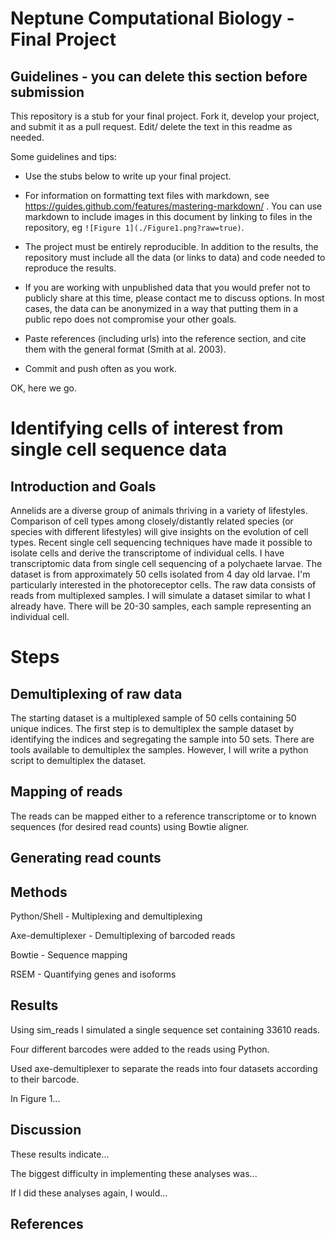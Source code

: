 # Neptune Computational Biology - Final Project

## Guidelines - you can delete this section before submission

This repository is a stub for your final project. Fork it, develop your project, and submit it as a pull request. Edit/ delete the text in this readme as needed.

Some guidelines and tips:

- Use the stubs below to write up your final project.

- For information on formatting text files with markdown, see https://guides.github.com/features/mastering-markdown/ . You can use markdown to include images in this document by linking to files in the repository, eg `![Figure 1](./Figure1.png?raw=true)`.

- The project must be entirely reproducible. In addition to the results, the repository must include all the data (or links to data) and code needed to reproduce the results.

- If you are working with unpublished data that you would prefer not to publicly share at this time, please contact me to discuss options. In most cases, the data can be anonymized in a way that putting them in a public repo does not compromise your other goals.

- Paste references (including urls) into the reference section, and cite them with the general format (Smith at al. 2003).

- Commit and push often as you work.

OK, here we go.

# Identifying cells of interest from single cell sequence data

## Introduction and Goals

Annelids are a diverse group of animals thriving in a variety of lifestyles. Comparison of cell types among closely/distantly related species (or species with different lifestyles) will give insights on the evolution of cell types. Recent single cell sequencing techniques have made it possible to isolate cells and derive the transcriptome of individual cells.
I have transcriptomic data from single cell sequencing of a polychaete larvae. The dataset is from approximately 50 cells isolated from 4 day old larvae. I'm particularly interested in the photoreceptor cells. The raw data consists of reads from multiplexed samples. I will simulate a dataset similar to what I already have. There will be 20-30 samples, each sample representing an individual cell. 

# Steps

## Demultiplexing of raw data

The starting dataset is a multiplexed sample of 50 cells containing 50 unique indices. The first step is to demultiplex the sample dataset by identifying the indices and segregating the sample into 50 sets. There are tools available to demultiplex the samples. However, I will write a python script to demultiplex the dataset. 

## Mapping of reads 

The reads can be mapped either to a reference transcriptome or to known sequences (for desired read counts) using Bowtie aligner.

## Generating read counts


## 


## Methods

Python/Shell - Multiplexing and demultiplexing

Axe-demultiplexer - Demultiplexing of barcoded reads

Bowtie - Sequence mapping

RSEM - Quantifying genes and isoforms


## Results

Using sim_reads I simulated a single sequence set containing 33610 reads.

Four different barcodes were added to the reads using Python.

Used axe-demultiplexer to separate the reads into four datasets according to their barcode.



In Figure 1...

## Discussion

These results indicate...

The biggest difficulty in implementing these analyses was...

If I did these analyses again, I would...

## References


